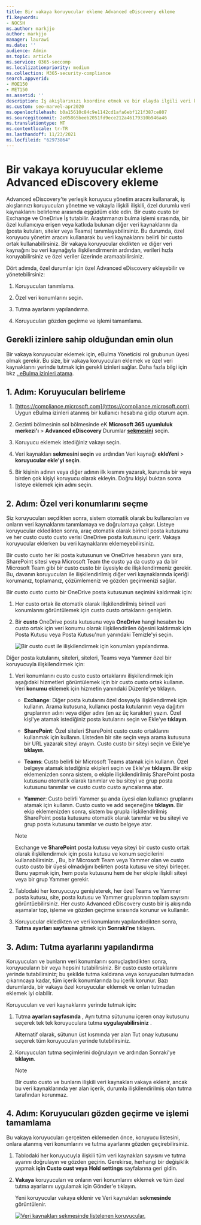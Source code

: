```yaml
---
title: Bir vakaya koruyucular ekleme Advanced eDiscovery ekleme
f1.keywords:
- NOCSH
ms.author: markjjo
author: markjjo
manager: laurawi
ms.date: ''
audience: Admin
ms.topic: article
ms.service: O365-seccomp
ms.localizationpriority: medium
ms.collection: M365-security-compliance
search.appverid:
- MOE150
- MET150
ms.assetid: ''
description: İş akışlarınızı koordine etmek ve bir olayda ilgili veri kaynaklarını tanımlamak için Advanced eDiscovery koruyucu yönetim aracını nasıl kullanabileceğinizi öğrenin.
ms.custom: seo-marvel-apr2020
ms.openlocfilehash: b0a15610c84c9e1142cd1afa6ebf121f387ce807
ms.sourcegitcommit: 2e05865beeb2051fd9ece212a46179310b946a46
ms.translationtype: MT
ms.contentlocale: tr-TR
ms.lasthandoff: 11/23/2021
ms.locfileid: "62973864"
---
```

# <a name="add-custodians-to-an-advanced-ediscovery-case"></a>Bir vakaya koruyucular ekleme Advanced eDiscovery ekleme

Advanced eDiscovery'te yerleşik koruyucu yönetim aracını kullanarak, iş akışlarınızı koruyucuları yönetme ve vakayla ilişkili ilişkili, özel durumlu veri kaynaklarını belirleme arasında eşgüdüm elde edin. Bir custo custo bir Exchange ve OneDrive İş tutabilir. Araştırmanızı bulma işlemi sırasında, bir özel kullanıcıya erişen veya katkıda bulunan diğer veri kaynaklarını da (posta kutuları, siteler veya Teams) tanımlayabilirsiniz. Bu durumda, özel koruyucu yönetim aracını kullanarak bu veri kaynaklarını belirli bir custo ortak kullanabilirsiniz. Bir vakaya koruyucular ekdikten ve diğer veri kaynağını bu veri kaynağıyla ilişkilendirmenin ardından, verileri hızla koruyabilirsiniz ve özel veriler üzerinde aramaabilirsiniz.

Dört adımda, özel durumlar için özel Advanced eDiscovery ekleyebilir ve yönetebilirsiniz:

1. Koruyucuları tanımlama.

2. Özel veri konumlarını seçin.

3. Tutma ayarlarını yapılandırma.

4. Koruyucuları gözden geçirme ve işlemi tamamlama.

## <a name="make-sure-you-have-the-necessary-permissions"></a>Gerekli izinlere sahip olduğundan emin olun

Bir vakaya koruyucular eklemek için, eBulma Yöneticisi rol grubunun üyesi olmak gerekir. Bu size, bir vakaya koruyucuları eklemek ve özel veri kaynaklarını yerinde tutmak için gerekli izinleri sağlar. Daha fazla bilgi için bkz [. eBulma izinleri atama](get-started-with-advanced-ediscovery.md#step-2-assign-ediscovery-permissions).

## <a name="step-1-identify-custodians"></a>1. Adım: Koruyucuları belirleme

1. [https://compliance.microsoft.com](https://compliance.microsoft.com) Uygun eBulma izinleri atanmış bir kullanıcı hesabına gidip oturum açın.

2. Gezinti bölmesinin sol bölmesinde eK **Microsoft 365 uyumluluk merkezi'ı** >  **Advanced eDiscovery** Durumlar [**sekmesini**](https://go.microsoft.com/fwlink/p/?linkid=2173764) seçin.

3. Koruyucu eklemek istediğiniz vakayı seçin.

4. Veri kaynakları **sekmesini seçin** ve ardından Veri kaynağı **ekleYeni** >  **koruyucular ekle'yi seçin**.

5. Bir kişinin adının veya diğer adının ilk kısmını yazarak, kurumda bir veya birden çok kişiyi koruyucu olarak ekleyin. Doğru kişiyi buktan sonra listeye eklemek için adını seçin.

## <a name="step-2-choose-custodian-data-locations"></a>2. Adım: Özel veri konumlarını seçme

Siz koruyucuları seçdikten sonra, sistem otomatik olarak bu kullanıcıları ve onların veri kaynaklarını tanımlamaya ve doğrulamaya çalışır. Listeye koruyucular ekledikten sonra, araç otomatik olarak birincil posta kutusunu ve her custo custo custo verisi OneDrive posta kutusunu içerir. Vakaya koruyucular eklerken bu veri kaynaklarını eklemeyebilirsiniz.

Bir custo custo her iki posta kutusunun ve OneDrive hesabının yanı sıra, SharePoint sitesi veya Microsoft Team the custo ya da custo ya da bir Microsoft Team gibi bir custo custo bir üyesiyle de ilişkilendirmeniz gerekir. Bu, davanın koruyucuları ile ilişkilendirilmiş diğer veri kaynaklarında içeriği korumanız, toplamanız, çözümlemeniz ve gözden geçirmenizi sağlar.

Bir custo custo custo bir OneDrive posta kutusunun seçimini kaldırmak için:

1. Her custo ortak ile otomatik olarak ilişkilendirilmiş birincil veri konumlarını görüntülemek için custo custo ortaklarını genişletin.

2. Bir **custo** OneDrive  posta kutusunu veya **OneDrive** hangi hesabın bu custo ortak için veri konumu olarak ilişkilendirilen öğesini kaldırmak için Posta Kutusu veya Posta Kutusu'nun yanındaki Temizle'yi seçin.

   ![Bir custo cust ile ilişkilendirmek için konumları yapılandırma.](../media/ConfigureCustodianLocations.png)

Diğer posta kutularını, siteleri, siteleri, Teams veya Yammer özel bir koruyucuyla ilişkilendirmek için:

1. Veri konumlarını custo custo custo ortaklarını ilişkilendirmek için aşağıdaki hizmetleri görüntülemek için bir custo custo ortak kullanın. Veri **konumu** eklemek için hizmetin yanındaki Düzenle'ye tıklayın.

   - **Exchange**: Diğer posta kutularını özel dosyayla ilişkilendirmek için kullanın. Arama kutusuna, kullanıcı posta kutularının veya dağıtım gruplarının adını veya diğer adını (en az üç karakter) yazın. Özel kişi'ye atamak istediğiniz posta kutularını seçin ve Ekle'ye **tıklayın**.

   - **SharePoint**: Özel siteleri SharePoint custo custo ortaklarını kullanmak için kullanın. Listeden bir site seçin veya arama kutusuna bir URL yazarak siteyi arayın. Custo custo bir siteyi seçin ve Ekle'ye **tıklayın**.

   - **Teams**: Custo belirli bir Microsoft Teams atamak için kullanın. Özel belgeye atamak istediğiniz ekipleri seçin ve Ekle'ye **tıklayın**. Bir ekip eklemenizden sonra sistem, o ekiple ilişkilendirilmiş SharePoint posta kutusunu otomatik olarak tanımlar ve bu siteyi ve grup posta kutusunu tanımlar ve custo custo custo ayrıcalarına atar.

   - **Yammer**: Custo belirli Yammer şu anda üyesi olan kullanıcı gruplarını atamak için kullanın. Custo custo ve add seçeneğine **tıklayın**. Bir ekip eklemenizden sonra, sistem bu grupla ilişkilendirilmiş SharePoint posta kutusunu otomatik olarak tanımlar ve bu siteyi ve grup posta kutusunu tanımlar ve custo belgeye atar.

   > [!NOTE]
   > Exchange ve **SharePoint** posta kutusu veya siteyi  bir custo custo ortak olarak ilişkilendirmek için posta kutusu ve konum seçicilerini kullanabilirsiniz. , Bu, bir Microsoft Team veya Yammer olan ve custo custo custo bir üyesi olmadığını belirten posta kutusu ve siteyi birleçer. Bunu yapmak için, hem posta kutusunu hem de her ekiple ilişkili siteyi veya bir grup Yammer gerekir.

2. Tablodaki her koruyucuyu genişleterek, her özel Teams ve Yammer posta kutusu, site, posta kutusu ve Yammer gruplarının toplam sayısını görüntüebilirsiniz. Her custo Advanced eDiscovery custo bir iş akışında aşamalar top, işleme ve gözden geçirme sırasında korunur ve kullanılır.

3. Koruyucular ekledikten ve veri konumlarını yapılandırdikten sonra, **Tutma ayarları sayfasına** gitmek için **Sonraki'ne** tıklayın.  

## <a name="step-3-configure-hold-settings"></a>3. Adım: Tutma ayarlarını yapılandırma

 Koruyucuları ve bunların veri konumlarını sonuçlaştırdikten sonra, koruyucuların bir veya hepsini tutabilirsiniz. Bir custo custo ortaklarını yerinde tutabilirsiniz; bu şekilde tutma kaldırana veya koruyucuları tutmadan çıkarıncaya kadar, tüm içerik konumlarında bu içerik korunur. Bazı durumlarda, bir vakaya özel koruyucular eklemek ve onları tutmadan eklemek iyi olabilir.

Koruyucuları ve veri kaynaklarını yerinde tutmak için:

1. Tutma **ayarları sayfasında** , Ayrı tutma sütununu içeren onay kutusunu seçerek tek tek koruyuculara tutma **uygulayabilirsiniz** .

   Alternatif olarak, sütunun üst kısmında yer alan Tut onay kutusunu seçerek tüm koruyucuları yerinde tutebilirsiniz.

2. Koruyucuları tutma seçimlerini doğrulayın ve ardından Sonraki'ye **tıklayın**.

   > [!NOTE]
   > Bir custo custo ve bunların ilişkili veri kaynakları vakaya eklenir, ancak bu veri kaynaklarında yer alan içerik, durumla ilişkilendirilmiş olan tutma tarafından korunmaz.

## <a name="step-4-review-the-custodians-and-complete-the-process"></a>4. Adım: Koruyucuları gözden geçirme ve işlemi tamamlama

Bu vakaya koruyucuları gerçekten eklemeden önce, koruyucu listesini, onlara atanmış veri konumlarını ve tutma ayarlarını gözden geçirebilirsiniz.

1. Tablodaki her koruyucuyla ilişkili tüm veri kaynakları sayısını ve tutma ayarını doğrulayın ve gözden geçirin. Gerekirse, herhangi bir değişiklik yapmak **için Custo cust veya** **Hold settings** sayfalarına geri gidin.

2. **Vakaya** koruyucuları ve onların veri konumlarını eklemek ve tüm özel tutma ayarlarını uygulamak için Gönder'e tıklayın.

   Yeni koruyucular vakaya eklenir ve Veri kaynakları **sekmesinde** görüntülenir.

   [![Veri kaynakları sekmesinde listelenen koruyucular.](../media/DataSourcesTab.png) ](../media/DataSourcesTab.png#lightbox)
